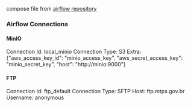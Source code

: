compose file from [airflow repository](https://github.com/apache/airflow/blob/main/docs/apache-airflow/start/docker-compose.yaml)


### Airflow Connections

#### MinIO
Connection Id: local_minio
Connection Type: S3
Extra: {"aws_access_key_id": "minio_access_key", "aws_secret_access_key": "minio_secret_key", "host": "http://minio:9000"}

#### FTP
Connection Id: ftp_default
Connection Type: SFTP
Host: ftp.mtps.gov.br
Username: anonymous